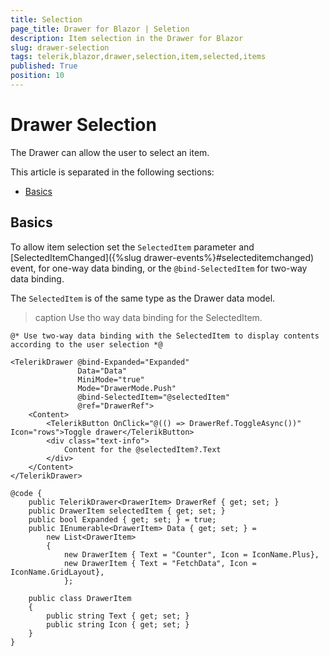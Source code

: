 ```yaml
---
title: Selection
page_title: Drawer for Blazor | Seletion
description: Item selection in the Drawer for Blazor
slug: drawer-selection
tags: telerik,blazor,drawer,selection,item,selected,items
published: True
position: 10
---
```


# Drawer Selection

The Drawer can allow the user to select an item.

This article is separated in the following sections:

* [Basics](#basics)

## Basics

To allow item selection set the `SelectedItem` parameter and [SelectedItemChanged]({%slug drawer-events%}#selecteditemchanged) event, for one-way data binding, or the `@bind-SelectedItem` for two-way data binding.

The `SelectedItem` is of the same type as the Drawer data model.

>caption Use tho way data binding for the SelectedItem.

````CSHTML
@* Use two-way data binding with the SelectedItem to display contents according to the user selection *@

<TelerikDrawer @bind-Expanded="Expanded"
               Data="Data"
               MiniMode="true"
               Mode="DrawerMode.Push"
               @bind-SelectedItem="@selectedItem"
               @ref="DrawerRef">
    <Content>
        <TelerikButton OnClick="@(() => DrawerRef.ToggleAsync())" Icon="rows">Toggle drawer</TelerikButton>
        <div class="text-info">
            Content for the @selectedItem?.Text
        </div>
    </Content>
</TelerikDrawer>

@code {
    public TelerikDrawer<DrawerItem> DrawerRef { get; set; }
    public DrawerItem selectedItem { get; set; }
    public bool Expanded { get; set; } = true;
    public IEnumerable<DrawerItem> Data { get; set; } =
        new List<DrawerItem>
        {
            new DrawerItem { Text = "Counter", Icon = IconName.Plus},
            new DrawerItem { Text = "FetchData", Icon = IconName.GridLayout},
            };

    public class DrawerItem
    {
        public string Text { get; set; }
        public string Icon { get; set; }
    }
}
````
